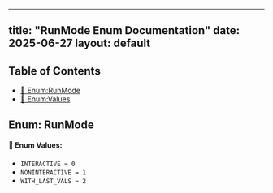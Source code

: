 <!-- Formatted by A³BS formatter.py -->
<!-- Generated by A³BS document.py -->
---
title: "RunMode Enum Documentation"
date: 2025-06-27
layout: default
---

## Table of Contents
- [🔧 Enum:RunMode](#enum-runmode)
- [🔧 Enum:Values](#enum-values)
## Enum: RunMode
#### 📝 Enum Values:
<a name="enum-values"></a>
  - `INTERACTIVE = 0`
  - `NONINTERACTIVE = 1`
  - `WITH_LAST_VALS = 2`